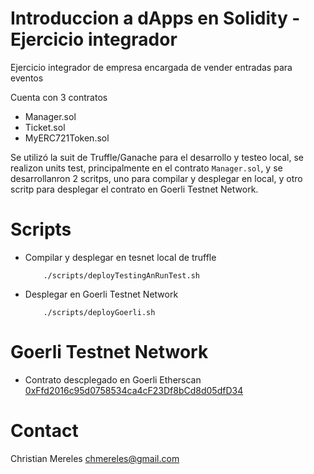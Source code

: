 # Introduccion a dApps en Solidity - Ejercicio integrador

Ejercicio integrador de empresa encargada de vender entradas para eventos

Cuenta con 3 contratos 
- Manager.sol
- Ticket.sol
- MyERC721Token.sol

Se utilizó la suit de Truffle/Ganache para el desarrollo y testeo local, se realizon units test, principalmente en el contrato `Manager.sol`, y se desarrollanron 2 scritps, uno para compilar y desplegar en local, y otro scritp para desplegar el contrato en Goerli Testnet Network.  

Scripts
====

- Compilar y desplegar en tesnet local de truffle
    ```
        ./scripts/deployTestingAnRunTest.sh
    ```

- Desplegar en Goerli Testnet Network
    ```
        ./scripts/deployGoerli.sh
    ```

Goerli Testnet Network
====

- Contrato descplegado en Goerli Etherscan [0xFfd2016c95d0758534ca4cF23Df8bCd8d05dfD34](https://goerli.etherscan.io/address/0xFfd2016c95d0758534ca4cF23Df8bCd8d05dfD34)


Contact
=====
Christian Mereles chmereles@gmail.com

